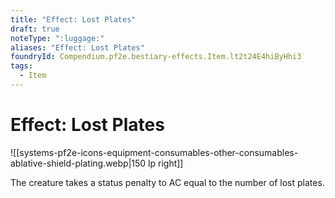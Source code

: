 ```yaml
---
title: "Effect: Lost Plates"
draft: true
noteType: ":luggage:"
aliases: "Effect: Lost Plates"
foundryId: Compendium.pf2e.bestiary-effects.Item.lt2t24E4hiByHhi3
tags:
  - Item
---
```


# Effect: Lost Plates
![[systems-pf2e-icons-equipment-consumables-other-consumables-ablative-shield-plating.webp|150 lp right]]

The creature takes a status penalty to AC equal to the number of lost plates.
